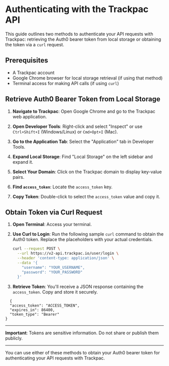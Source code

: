 # Authenticating with the Trackpac API

This guide outlines two methods to authenticate your API requests with Trackpac: retrieving the Auth0 bearer token from local storage or obtaining the token via a `curl` request.

## Prerequisites

- A Trackpac account
- Google Chrome browser for local storage retrieval (if using that method)
- Terminal access for making API calls (if using `curl`)

## Retrieve Auth0 Bearer Token from Local Storage

1. **Navigate to Trackpac**: Open Google Chrome and go to the Trackpac web application.

2. **Open Developer Tools**: Right-click and select "Inspect" or use `Ctrl+Shift+I` (Windows/Linux) or `Cmd+Opt+I` (Mac).

3. **Go to the Application Tab**: Select the "Application" tab in Developer Tools.

4. **Expand Local Storage**: Find "Local Storage" on the left sidebar and expand it.

5. **Select Your Domain**: Click on the Trackpac domain to display key-value pairs.

6. **Find `access_token`**: Locate the `access_token` key.

7. **Copy Token**: Double-click to select the `access_token` value and copy it.

## Obtain Token via Curl Request

1. **Open Terminal**: Access your terminal.

2. **Use Curl to Login**: Run the following sample `curl` command to obtain the Auth0 token. Replace the placeholders with your actual credentials.

   ```bash
   curl --request POST \
     --url https://v2-api.trackpac.io/user/login \
     --header 'content-type: application/json' \
     --data '{
       "username": "YOUR_USERNAME",
       "password": "YOUR_PASSWORD"
     }'
   ```

3. **Retrieve Token**: You'll receive a JSON response containing the `access_token`. Copy and store it securely.

```
  {
  "access_token": "ACCESS_TOKEN",
  "expires_in": 86400,
  "token_type": "Bearer"
}
```

---

**Important**: Tokens are sensitive information. Do not share or publish them publicly.

---

You can use either of these methods to obtain your Auth0 bearer token for authenticating your API requests with Trackpac.
